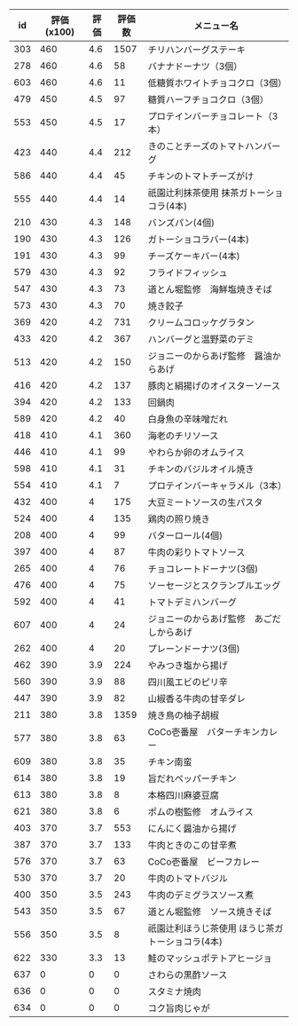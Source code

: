 | id | 評価(x100) | 評価 | 評価数 | メニュー名 |
| -- | ---------- | ---- | ------ | ---------- |
| 303 | 460 | 4.6 | 1507 | チリハンバーグステーキ |
| 278 | 460 | 4.6 | 58 | バナナドーナツ（3個） |
| 603 | 460 | 4.6 | 11 | 低糖質ホワイトチョコクロ（3個） |
| 479 | 450 | 4.5 | 97 | 糖質ハーフチョコクロ（3個） |
| 553 | 450 | 4.5 | 17 | プロテインバーチョコレート（3本） |
| 423 | 440 | 4.4 | 212 | きのことチーズのトマトハンバーグ |
| 586 | 440 | 4.4 | 45 | チキンのトマトチーズがけ |
| 555 | 440 | 4.4 | 14 | 祇園辻利抹茶使用  抹茶ガトーショコラ(4本) |
| 210 | 430 | 4.3 | 148 | バンズパン(4個) |
| 190 | 430 | 4.3 | 126 | ガトーショコラバー(4本) |
| 191 | 430 | 4.3 | 99 | チーズケーキバー(4本) |
| 579 | 430 | 4.3 | 92 | フライドフィッシュ |
| 547 | 430 | 4.3 | 73 | 道とん堀監修　海鮮塩焼きそば |
| 573 | 430 | 4.3 | 70 | 焼き餃子 |
| 369 | 420 | 4.2 | 731 | クリームコロッケグラタン |
| 433 | 420 | 4.2 | 367 | ハンバーグと温野菜のデミ |
| 513 | 420 | 4.2 | 150 | ジョニーのからあげ監修　醤油からあげ |
| 416 | 420 | 4.2 | 137 | 豚肉と絹揚げのオイスターソース |
| 394 | 420 | 4.2 | 133 | 回鍋肉 |
| 589 | 420 | 4.2 | 40 | 白身魚の辛味噌だれ |
| 418 | 410 | 4.1 | 360 | 海老のチリソース |
| 446 | 410 | 4.1 | 99 | やわらか卵のオムライス |
| 598 | 410 | 4.1 | 31 | チキンのバジルオイル焼き |
| 554 | 410 | 4.1 | 7 | プロテインバーキャラメル（3本） |
| 432 | 400 | 4 | 175 | 大豆ミートソースの生パスタ |
| 524 | 400 | 4 | 135 | 鶏肉の照り焼き |
| 208 | 400 | 4 | 99 | バターロール(4個) |
| 397 | 400 | 4 | 87 | 牛肉の彩りトマトソース |
| 265 | 400 | 4 | 76 | チョコレートドーナツ(3個) |
| 476 | 400 | 4 | 75 | ソーセージとスクランブルエッグ |
| 592 | 400 | 4 | 41 | トマトデミハンバーグ |
| 607 | 400 | 4 | 24 | ジョニーのからあげ監修　あごだしからあげ |
| 262 | 400 | 4 | 20 | プレーンドーナツ(3個) |
| 462 | 390 | 3.9 | 224 | やみつき塩から揚げ |
| 560 | 390 | 3.9 | 88 | 四川風エビのピリ辛 |
| 447 | 390 | 3.9 | 82 | 山椒香る牛肉の甘辛ダレ |
| 211 | 380 | 3.8 | 1359 | 焼き鳥の柚子胡椒 |
| 577 | 380 | 3.8 | 63 | CoCo壱番屋　バターチキンカレー |
| 609 | 380 | 3.8 | 35 | チキン南蛮 |
| 614 | 380 | 3.8 | 19 | 旨だれペッパーチキン |
| 613 | 380 | 3.8 | 8 | 本格四川麻婆豆腐 |
| 621 | 380 | 3.8 | 6 | ポムの樹監修　オムライス |
| 403 | 370 | 3.7 | 553 | にんにく醤油から揚げ |
| 387 | 370 | 3.7 | 133 | 牛肉ときのこの甘辛煮 |
| 576 | 370 | 3.7 | 63 | CoCo壱番屋　ビーフカレー |
| 530 | 370 | 3.7 | 20 | 牛肉のトマトバジル |
| 400 | 350 | 3.5 | 243 | 牛肉のデミグラスソース煮 |
| 543 | 350 | 3.5 | 67 | 道とん堀監修　ソース焼きそば |
| 556 | 350 | 3.5 | 8 | 祇園辻利ほうじ茶使用  ほうじ茶ガトーショコラ(4本) |
| 622 | 330 | 3.3 | 13 | 鮭のマッシュポテトアヒージョ |
| 637 | 0 | 0 | 0 | さわらの黒酢ソース |
| 636 | 0 | 0 | 0 | スタミナ焼肉 |
| 634 | 0 | 0 | 0 | コク旨肉じゃが |
